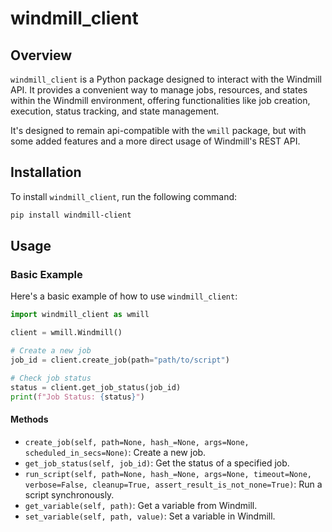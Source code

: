 # windmill_client

## Overview

`windmill_client` is a Python package designed to interact with the Windmill API. It provides a convenient way to manage jobs, resources, and states within the Windmill environment, offering functionalities like job creation, execution, status tracking, and state management.

It's designed to remain api-compatible with the `wmill` package, but with some added features and a more direct usage
of Windmill's REST API.

## Installation

To install `windmill_client`, run the following command:

```bash
pip install windmill-client
```

## Usage

### Basic Example

Here's a basic example of how to use `windmill_client`:

```python
import windmill_client as wmill

client = wmill.Windmill()

# Create a new job
job_id = client.create_job(path="path/to/script")

# Check job status
status = client.get_job_status(job_id)
print(f"Job Status: {status}")
```

#### Methods

- `create_job(self, path=None, hash_=None, args=None, scheduled_in_secs=None)`: Create a new job.
- `get_job_status(self, job_id)`: Get the status of a specified job.
- `run_script(self, path=None, hash_=None, args=None, timeout=None, verbose=False, cleanup=True, assert_result_is_not_none=True)`: Run a script synchronously.
- `get_variable(self, path)`: Get a variable from Windmill.
- `set_variable(self, path, value)`: Set a variable in Windmill.
